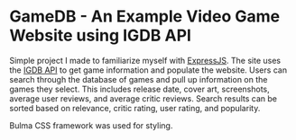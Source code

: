 # GameDB - An Example Video Game Website using IGDB API

Simple project I made to familiarize myself with [ExpressJS](https://expressjs.com/). The site uses the [IGDB API](https://igdb.com) to get game information and populate the website. Users can search through the database of games and pull up information on the games they select. This includes release date, cover art, screenshots, average user reviews, and average critic reviews. Search results can be sorted based on relevance, critic rating, user rating, and popularity.

Bulma CSS framework was used for styling.